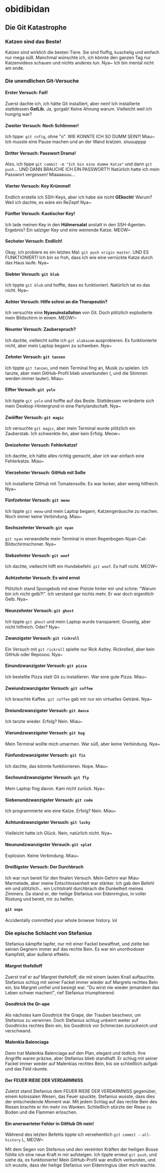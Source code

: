 # obidibidan
## Die Git Katastrophe

### Katzen sind das Beste! 

Katzen sind wirklich die besten Tiere. Sie sind fluffig, kuschelig und einfach nur mega süß. Manchmal wünschte ich, ich könnte den ganzen Tag nur Katzenvideos schauen und nichts anderes tun. Nya~ Ich bin mental nicht am ende.

### Die unendlichen Git-Versuche 

#### Erster Versuch: Fail! 

Zuerst dachte ich, ich hätte Git installiert, aber nein! Ich installierte stattdessen **GatLib**. Ja, gorgab! Keine Ahnung warum. Vielleicht weil ich hungrig war?

#### Zweiter Versuch: Noch Schlimmer!

Ich tippe: `git cnfig`, ohne "o". WIE KONNTE ICH SO DUMM SEIN?! Miau~ Ich musste eine Pause machen und an der Wand kratzen. siiuuupppp

#### Dritter Versuch: Passwort Drama! 

Also, ich tippe `git commit -m "Ich bin eine dumme Katze"` und dann `git push`... UND DANN BRAUCHE ICH EIN PASSWORT?! Natürlich hatte ich mein Passwort vergessen! Miaaaauuu... 

#### Vierter Versuch: Key Krümmel! 

Endlich erstelle ich SSH-Keys, aber ich habe sie nicht **GEkocht**! Warum? Weil ich dachte, es wäre ein ReZept! Nya~ 

#### Fünfter Versuch: Kaotischer Key! 

Ich lade meinen Key in den **Hühnersalat** anstatt in den SSH-Agenten. Ergebnis? Ein salziger Key und eine weinende Katze. MEOW~ 

#### Sechster Versuch: Endlich! 

Okay, ich probiere es ein letztes Mal: `git push origin master`. UND ES FUNKTIONIERT! Ich bin so froh, dass ich wie eine verrückte Katze durch das Haus laufe. Nya~ 

#### Siebter Versuch: `git blub` 

Ich tippte `git blub` und hoffte, dass es funktioniert. Natürlich tat es das nicht. Nya~

#### Achter Versuch: Hilfe schrei an die Therapeutin?

Ich versuchte eine **Nyaeuinstallation** von Git. Doch plötzlich explodierte mein Bildschirm in einem. MEOW!~

#### Neunter Versuch: Zauberspruch? 

Ich dachte, vielleicht sollte ich `git alakazam` ausprobieren. Es funktionierte nicht, aber mein Laptop begann zu schweben. Nya~

#### Zehnter Versuch: `git tanzen` 

Ich tippte `git tanzen`, und mein Terminal fing an, Musik zu spielen. Ich tanzte, aber mein GitHub-Profil blieb unverbunden (, und die Stimmen werden immer lauter). Miau~ 

#### Elfter Versuch: `git yolo` 

Ich tippte `git yolo` und hoffte auf das Beste. Stattdessen veränderte sich mein Desktop-Hintergrund in eine Partylandschaft. Nya~

#### Zwölfter Versuch: `git magic`

Ich versuchte `git magic`, aber mein Terminal wurde plötzlich ein Zauberstab. Ich schwenkte ihn, aber kein Erfolg. Meow~

#### Dreizehnter Versuch: Fehlerkatze! 

Ich dachte, ich hätte alles richtig gemacht, aber ich war einfach eine Fehlerkatze. Miau~

#### Vierzehnter Versuch: GitHub mit Soße 

Ich installierte GitHub mit Tomatensoße. Es war lecker, aber wenig hilfreich. Nya~

#### Fünfzehnter Versuch: `git meow` 

Ich tippte `git meow` und mein Laptop begann, Katzengeräusche zu machen. Noch immer keine Verbindung. Miau~

#### Sechszehnter Versuch: `git nyan` 

`git nyan` verwandelte mein Terminal in einen Regenbogen-Nyan-Cat-Bildschirmschoner. Nya~

#### Siebzehnter Versuch: `git woof` 

Ich dachte, vielleicht hilft ein Hundebefehl. `git woof`. Es half nicht. MEOW~

#### Achtzehnter Versuch: Es wird ernst

Plötzlich stand Spongebob mit einer Pistole hinter mir und schrie: "Warum bin ich nicht gelb?!". Ich verstand gar nichts mehr. Er war doch eigentlich Gelb. Nya~

#### Neunzehnter Versuch: `git ghost` 

Ich tippte `git ghost` und mein Laptop wurde transparent. Gruselig, aber nicht hilfreich. Oder? Nya~

#### Zwanzigster Versuch: `git rickroll` 

Ein Versuch mit `git rickroll` spielte nur Rick Astley. Rickrolled, aber kein GitHub oder Repoooo. Nya~

#### Einundzwanzigster Versuch: `git pizza` 

Ich bestellte Pizza statt Git zu installieren. War eine gute Pizza. Miau~

#### Zweiundzwanzigster Versuch: `git coffee` 

Ich brauchte Kaffee. `git coffee` gab mir nur ein virtuelles Getränk. Nya~

#### Dreiundzwanzigster Versuch: `git dance` 

Ich tanzte wieder. Erfolg? Nein. Miau~

#### Vierundzwanzigster Versuch: `git hug` 

Mein Terminal wollte mich umarmen. War süß, aber keine Verbindung. Nya~

#### Fünfundzwanzigster Versuch: `git fix` 

Ich dachte, das könnte funktionieren. Nope. Miau~

#### Sechsundzwanzigster Versuch: `git fly` 

Mein Laptop flog davon. Kam nicht zurück. Nya~

#### Siebenundzwanzigster Versuch: `git code` 

Ich programmierte wie eine Katze. Erfolg? Nein. Miau~

#### Achtundzwanzigster Versuch: `git lucky` 

Vielleicht hatte ich Glück. Nein, natürlich nicht. Nya~

#### Neunundzwanzigster Versuch: `git splat` 

Explosion. Keine Verbindung. Miau~

#### Dreißigster Versuch: Der Durchbruch 

Ich war nun bereit für den finalen Versuch. Mein Gehirn war Miau-Marmelade, aber meine Entschlossenheit war stärker. Ich gab den Befehl ein und plötzlich... ein Lichtstrahl durchbrach die Dunkelheit meines Zimmers. Da stand er, der heilige Stefanius von Eldenringius, in voller Rüstung und bereit, mir zu helfen.

#### `git oops`

Accidentally committed your whole browser history. lol

### Die epische Schlacht von Stefanius 

Stefanius kämpfte tapfer, nur mit einer Fackel bewaffnet, und zielte bei seinen Gegnern immer auf das rechte Bein. Es war ein unorthodoxer Kampfstil, aber äußerst effektiv.

#### Margret thefelloff 

Zuerst traf er auf Margret thefelloff, die mit einem lauten Knall auftauchte. Stefanius schlug mit seiner Fackel immer wieder auf Margrets rechtes Bein ein, bis Margret umfiel und besiegt war. "Du wirst nie wieder jemandem das Leben schwer machen!", rief Stefanius triumphierend.

#### Goodtrick the Gr-ape 

Als nächstes kam Goodtrick the Grape, der Trauben beschwor, um Stefanius zu verwirren. Doch Stefanius schlug unbeirrt weiter auf Goodtricks rechtes Bein ein, bis Goodtrick vor Schmerzen zurückwich und verschwand.

#### Malenkia Balenciaga 

Dann trat Malenkia Balenciaga auf den Plan, elegant und tödlich. Ihre Angriffe waren präzise, aber Stefanius blieb standhaft. Er schlug mit seiner Fackel immer wieder auf Malenkias rechtes Bein, bis sie schließlich aufgab und das Feld räumte.

#### Der FEUER RIEßE DER VERDARMNISS 

Zuletzt stand Stefanius dem FEUER RIEßE DER VERDARMNISS gegenüber, einem kolossalen Wesen, das Feuer spuckte. Stefanius wusste, dass dies der entscheidende Moment war. Mit jedem Schlag auf das rechte Bein des Riesen brachte er ihn mehr ins Wanken. Schließlich stürzte der Riese zu Boden und die Flammen erloschen.

#### Ein unerwarteter Fehler in GitHub Oh nein!

Während des letzten Befehls tippte ich versehentlich `git commit --all-history` L, MEOW~ 

Mit dem Segen von Stefanius und den vereinten Kräften der heiligen Bosse fühlte ich eine neue Kraft in mir aufsteigen. Ich tippte erneut `git push`, und siehe da, es funktionierte! Mein GitHub-Profil war endlich verbunden, und ich wusste, dass der heilige Stefanius von Eldenringius über mich wachte.
